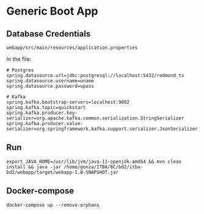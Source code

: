 # Generic Boot App

## Database Credentials 
`webapp/src/main/resources/application.properties`

In the file: 

```properties
# Postgres
spring.datasource.url=jdbc:postgresql://localhost:5432/redmond_tx
spring.datasource.username=uname
spring.datasource.password=upass

# Kafka
spring.kafka.bootstrap-servers=localhost:9092
spring.kafka.topic=quickstart
spring.kafka.producer.key-serializer=org.apache.kafka.common.serialization.StringSerializer
spring.kafka.producer.value-serializer=org.springframework.kafka.support.serializer.JsonSerializer

```

## Run 
`export JAVA_HOME=/usr/lib/jvm/java-11-openjdk-amd64 && mvn clean install && java -jar /home/gonza/ITBA/8C/bd2/itba-bd2/webapp/target/webapp-1.0-SNAPSHOT.jar`

## Docker-compose 
`docker-compose up --remove-orphans`